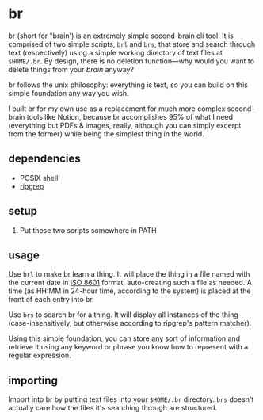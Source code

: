 # br
br (short for "brain') is an extremely simple second-brain cli tool. It is comprised of two simple scripts, `brl` and `brs`, that store and search through text (respectively) using a simple working directory of text files at `$HOME/.br`. By design, there is no deletion function—why would you want to delete things from your _brain_ anyway?

br follows the unix philosophy: everything is text, so you can build on this simple foundation any way you wish.

I built br for my own use as a replacement for much more complex second-brain tools like Notion, because br accomplishes 95% of what I need (everything but PDFs & images, really, although you can simply excerpt from the former) while being the simplest thing in the world.

## dependencies
* POSIX shell
* [ripgrep](https://github.com/BurntSushi/ripgrep)

## setup
1. Put these two scripts somewhere in PATH

## usage
Use `brl` to make br learn a thing. It will place the thing in a file named with the current date in [ISO 8601](https://en.wikipedia.org/wiki/ISO_8601) format, auto-creating such a file as needed. A time (as HH:MM in 24-hour time, according to the system) is placed at the front of each entry into br.

Use `brs` to search br for a thing. It will display all instances of the thing (case-insensitively, but otherwise according to ripgrep's pattern matcher).

Using this simple foundation, you can store any sort of information and retrieve it using any keyword or phrase you know how to represent with a regular expression.

## importing
Import into br by putting text files into your `$HOME/.br` directory. `brs` doesn't actually care how the files it's searching through are structured.
